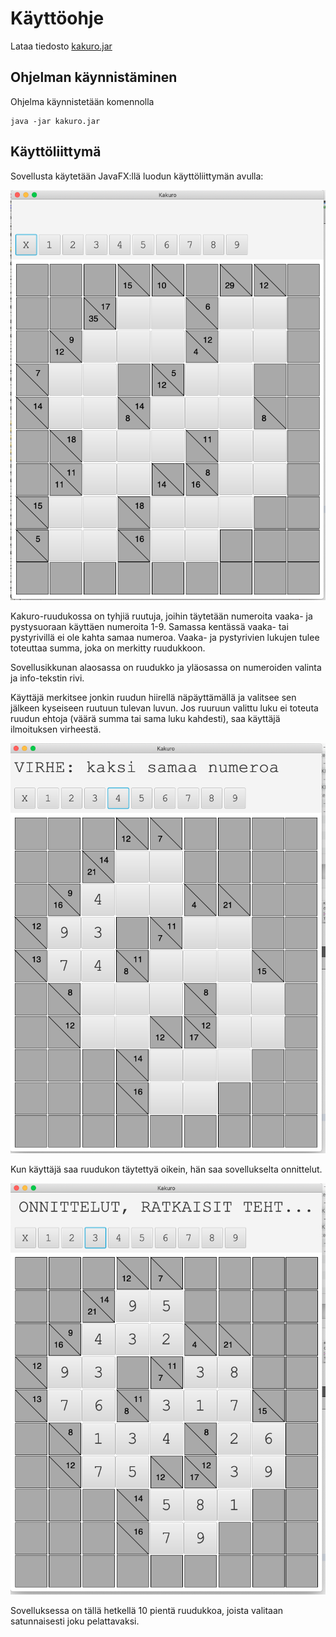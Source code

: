 # Käyttöohje

Lataa tiedosto [kakuro.jar](https://github.com/lautanal/ot-harjoitustyo/releases/tag/Viikko5)

## Ohjelman käynnistäminen

Ohjelma käynnistetään komennolla 

```
java -jar kakuro.jar
```

## Käyttöliittymä

Sovellusta käytetään JavaFX:llä luodun käyttöliittymän avulla:

<img src="KakuroUi.png" width="750">

Kakuro-ruudukossa on tyhjiä ruutuja, joihin täytetään numeroita vaaka- ja pystysuoraan käyttäen numeroita 1-9.  Samassa kentässä vaaka- tai pystyrivillä ei ole kahta samaa numeroa. Vaaka- ja pystyrivien lukujen tulee toteuttaa summa, joka on merkitty ruudukkoon.

Sovellusikkunan alaosassa on ruudukko ja yläosassa on numeroiden valinta ja info-tekstin rivi.

Käyttäjä merkitsee jonkin ruudun hiirellä näpäyttämällä ja valitsee sen jälkeen kyseiseen ruutuun tulevan luvun.  Jos ruuruun valittu luku ei toteuta ruudun ehtoja (väärä summa tai sama luku kahdesti), saa käyttäjä ilmoituksen virheestä.

<img src="KakuroUiError.png" width="750">

Kun käyttäjä saa ruudukon täytettyä oikein, hän saa sovellukselta onnittelut.

<img src="KakuroUiCompleted.png" width="750">

Sovelluksessa on tällä hetkellä 10 pientä ruudukkoa, joista valitaan satunnaisesti joku pelattavaksi.
